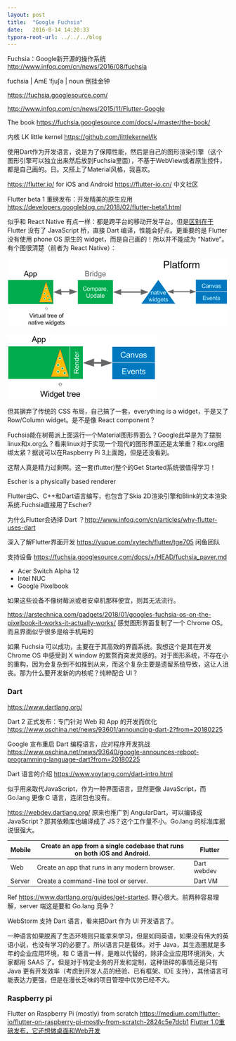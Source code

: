 ```yaml
---
layout: post
title:  "Google Fuchsia"
date:   2016-8-14 14:20:33
typora-root-url: ../../../blog
---
```


Fuchsia：Google新开源的操作系统 <http://www.infoq.com/cn/news/2016/08/fuchsia> 

fuchsia | AmE ˈfjuʃə | noun 倒挂金钟 

<https://fuchsia.googlesource.com/>

<http://www.infoq.com/cn/news/2015/11/Flutter-Google>

The book <https://fuchsia.googlesource.com/docs/+/master/the-book/> 

内核 LK little kernel <https://github.com/littlekernel/lk> 

使用Dart作为开发语言，说是为了保障性能，然后是自己的图形渲染引擎（这个图形引擎可以独立出来然后放到Fuchsia里面），不基于WebView或者原生控件，都是自己画的。日。又搭上了Material风格，我喜欢。 

<https://flutter.io/> for iOS and Android <https://flutter-io.cn/> 中文社区 

Flutter beta 1 重磅发布：开发精美的原生应用 <https://developers.googleblog.cn/2018/02/flutter-beta1.html> 

似乎和 React Native 有点一样：都是跨平台的移动开发平台。但是[区别在于](https://hackernoon.com/whats-revolutionary-about-flutter-946915b09514) Flutter 没有了 JavaScript 桥，直接 Dart 编译，性能会好点。更重要的是 Flutter 没有使用 phone OS 原生的 widget，而是自己画的！所以并不能成为 “Native”。有个图很清楚（前者为 React Native）： 

![flutter-1](/images/2016/flutter-1.png)

![flutter-2](/images/2016/flutter-2.png)

但其摒弃了传统的 CSS 布局，自己搞了一套，everything is a widget，于是又了 Row/Column widget。是不是像 React component？ 

Fuchsia能在树莓派上面运行一个Material图形界面么？Google此举是为了摆脱linux和x.org么？看来linux对于实现一个现代的图形界面还是太笨重？和x.org捆绑太紧？据说可以在Raspberry Pi 3上面跑，但是还没看到。 

这帮人真是精力过剩啊。这一套(flutter)整个的Get Started系统很值得学习！ 

Escher is a physically based renderer 

Flutter由C、C++和Dart语言编写，也包含了Skia 2D渲染引擎和Blink的文本渲染系统.Fuchsia直接用了Escher? 

为什么Flutter会选择 Dart ？<http://www.infoq.com/cn/articles/why-flutter-uses-dart> 

深入了解Flutter界面开发 <https://yuque.com/xytech/flutter/tge705> 闲鱼团队 

支持设备 <https://fuchsia.googlesource.com/docs/+/HEAD/fuchsia_paver.md> 

* Acer Switch Alpha 12 
* Intel NUC 
* Google Pixelbook 

 如果这些设备不像树莓派或者安卓机那样便宜，则其无法流行。 

<https://arstechnica.com/gadgets/2018/01/googles-fuchsia-os-on-the-pixelbook-it-works-it-actually-works/> 感觉图形界面复制了一个 Chrome OS。而且界面似乎很多是给手机用的 

如果 Fuchsia 可以成功，主要在于其高效的界面系统。我想这个是其在开发 Chrome OS 中感受到 X window 的累赘而突发灵感的。对于图形系统，不存在小的重构，因为会复杂到不如推到从来，而这个复杂主要是遗留系统导致，这让人沮丧。那为什么要开发新的内核呢？纯粹配合 UI？ 

### Dart

<https://www.dartlang.org/>

Dart 2 正式发布：专门针对 Web 和 App 的开发而优化 <https://www.oschina.net/news/93601/announcing-dart-2?from=20180225> 

Google 宣布重启 Dart 编程语言，应对程序开发挑战  <https://www.oschina.net/news/93640/google-announces-reboot-programming-language-dart?from=20180225> 

Dart 语言的介绍 <https://www.yoytang.com/dart-intro.html> 

似乎用来取代JavaScript，作为一种界面语言，显然更像 JavaScript，而 Go.lang 更像 C 语言，连闭包也没有。 

<https://webdev.dartlang.org/> 原来也推广到 AngularDart，可以编译成 JavaScript？那其依赖库也编译成了 JS？这个工作量不小。Go.lang 的标准库据说很强大。 

| Mobile | Create an app from a single codebase that runs on both iOS and Android. | Flutter |
| ------ | ------ | ------ |
| Web    | Create an app that runs in any modern browser. | Dart webdev |
| Server | Create a command-line tool or server.| Dart VM|

Ref <https://www.dartlang.org/guides/get-started>. 野心很大。前两种容易理解，server 端这是要和 Go.lang 竞争？ 

WebStorm 支持 Dart 语言，看来把Dart 作为 UI 开发语言了。 

一种语言如果脱离了生态环境则只能拿来学习，但是如同英语，如果没有伟大的英语小说，也没有学习的必要了。所以语言只是载体。对于 Java，其生态圈就是多年的企业应用环境，和 C 语言一样，是难以代替的，除非企业应用环境消失，大家都用 SAAS 了。但是对于特定业务的开发和定制，这种琐碎的事情还是只有 Java 更有开发效率（考虑到开发人员的经验、已有框架、IDE 支持），其他语言可能表达力更强，但是在漫长乏味的项目管理中优势已经不大。 

### Raspberry pi
Flutter on Raspberry Pi (mostly) from scratch <https://medium.com/flutter-io/flutter-on-raspberry-pi-mostly-from-scratch-2824c5e7dcb1>
[Flutter 1.0重磅发布，它还想做桌面和Web开发](https://mp.weixin.qq.com/s/dRHHn9vtCsYBgq2RrVlDAQ)